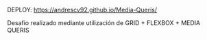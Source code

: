 DEPLOY: https://andrescv92.github.io/Media-Queris/

Desafio realizado mediante utilización de GRID + FLEXBOX + MEDIA QUERIS
